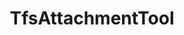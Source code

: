 ---
optionsClassName: TfsAttachmentToolOptions
optionsClassFullName: MigrationTools.Tools.TfsAttachmentToolOptions
configurationSamples: []
description: missng XML code comments
className: TfsAttachmentTool
typeName: Tools
architecture: v1
options: []
status: missng XML code comments
processingTarget: missng XML code comments
classFile: /src/MigrationTools.Clients.AzureDevops.ObjectModel/Tools/TfsAttachmentTool.cs
optionsClassFile: /src/MigrationTools.Clients.AzureDevops.ObjectModel/Tools/TfsAttachmentToolOptions.cs

redirectFrom:
- /Reference/v1/Tools/TfsAttachmentToolOptions/
layout: reference
toc: true
permalink: /Reference/Tools/TfsAttachmentTool/
title: TfsAttachmentTool
categories:
- Tools
- v1
topics:
- topic: notes
  path: /Tools/TfsAttachmentTool-notes.md
  exists: false
  markdown: ''
- topic: introduction
  path: /Tools/TfsAttachmentTool-introduction.md
  exists: false
  markdown: ''

---